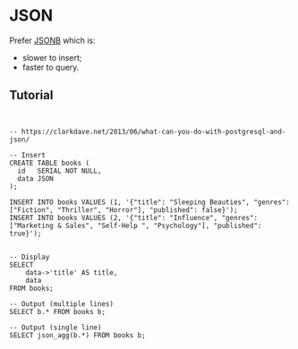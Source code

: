 # JSON

Prefer [JSONB](jsonb.md) which is: 
- slower to insert;
- faster to query.

## Tutorial

```postgresql


-- https://clarkdave.net/2013/06/what-can-you-do-with-postgresql-and-json/

-- Insert
CREATE TABLE books (
  id   SERIAL NOT NULL,
  data JSON
);

INSERT INTO books VALUES (1, '{"title": "Sleeping Beauties", "genres": ["Fiction", "Thriller", "Horror"], "published": false}');
INSERT INTO books VALUES (2, '{"title": "Influence", "genres": ["Marketing & Sales", "Self-Help ", "Psychology"], "published": true}');


-- Display
SELECT
    data->'title' AS title,
    data
FROM books;

-- Output (multiple lines)
SELECT b.* FROM books b;

-- Output (single line)
SELECT json_agg(b.*) FROM books b;

```